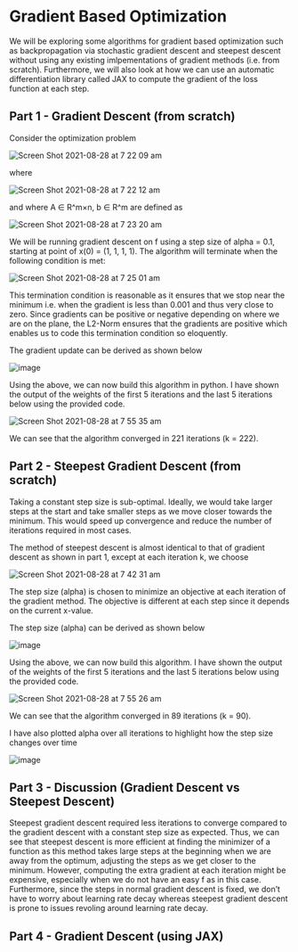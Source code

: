 # Gradient Based Optimization
We will be exploring some algorithms for gradient based optimization such as backpropagation via stochastic gradient descent and steepest descent without using any existing imlpementations of gradient methods (i.e. from scratch). Furthermore, we will also look at how we can use an automatic differentiation library called JAX to compute the gradient of the loss function at each step.

## Part 1 - Gradient Descent (from scratch) 
Consider the optimization problem 

![Screen Shot 2021-08-28 at 7 22 09 am](https://user-images.githubusercontent.com/43845085/131189951-c41a6ca4-1e77-48ca-a2b3-3ffa17c63dd7.png)

where 

![Screen Shot 2021-08-28 at 7 22 12 am](https://user-images.githubusercontent.com/43845085/131189972-8035440e-e060-4172-8551-0a9772dea7d6.png)

and where A ∈ R^m×n, b ∈ R^m are defined as

![Screen Shot 2021-08-28 at 7 23 20 am](https://user-images.githubusercontent.com/43845085/131190031-5befd4f5-1978-4a0d-8798-00309d033c2e.png)

We will be running gradient descent on f using a step size of alpha = 0.1, starting at point of x(0) = (1, 1, 1, 1). The algorithm will terminate when the following condition is met: 

![Screen Shot 2021-08-28 at 7 25 01 am](https://user-images.githubusercontent.com/43845085/131190202-c69a8223-ee7d-4fcc-8e97-706d5b1312e7.png)

This termination condition is reasonable as it ensures that we stop near the minimum i.e. when the gradient is less than 0.001 and thus very close to zero. Since gradients can be positive or negative depending on where we are on the plane, the L2-Norm ensures that the gradients are positive which enables us to code this termination condition so eloquently.

The gradient update can be derived as shown below

![image](https://user-images.githubusercontent.com/43845085/131192068-065ca0f2-bec1-46b3-b74f-bf6c13e545f5.png)

Using the above, we can now build this algorithm in python. I have shown the output of the weights of the first 5 iterations and the last 5 iterations below using the provided code. 

![Screen Shot 2021-08-28 at 7 55 35 am](https://user-images.githubusercontent.com/43845085/131192689-325d7aee-1295-49ef-9d63-15157fe6e849.png)

We can see that the algorithm converged in 221 iterations (k = 222).


## Part 2 - Steepest Gradient Descent (from scratch)
Taking a constant step size is sub-optimal. Ideally, we would take larger steps at the start and take smaller steps as we move closer towards the minimum. This would speed up convergence and reduce the number of iterations required in most cases. 

The method of steepest descent is almost identical to that of gradient descent as shown in part 1, except at each iteration k, we choose 

![Screen Shot 2021-08-28 at 7 42 31 am](https://user-images.githubusercontent.com/43845085/131191595-47200f54-a31c-4d08-807d-209f40848a71.png)

The step size (alpha) is chosen to minimize an objective at each iteration of the gradient method. The objective is different at each step since it depends on the current x-value. 

The step size (alpha) can be derived as shown below 

![image](https://user-images.githubusercontent.com/43845085/131191910-00abda30-0d10-4e56-a224-d5ae52528bfc.png)

Using the above, we can now build this algorithm. I have shown the output of the weights of the first 5 iterations and the last 5 iterations below using the provided code.

![Screen Shot 2021-08-28 at 7 55 26 am](https://user-images.githubusercontent.com/43845085/131192709-9bc4245f-4ce5-4cfa-ac11-7a6e13e0ec2d.png)

We can see that the algorithm converged in 89 iterations (k = 90).


I have also plotted alpha over all iterations to highlight how the step size changes over time

![image](https://user-images.githubusercontent.com/43845085/131192249-68813943-96e1-46d8-adc0-de4d7ddcce69.png)

## Part 3 - Discussion (Gradient Descent vs Steepest Descent) 
Steepest gradient descent required less iterations to converge compared to the gradient descent with a constant step size as expected. Thus, we can see that steepest descent is more efficient at finding the minimizer of a function as this method takes large steps at the beginning when we are away from the optimum, adjusting the steps as we get closer to the minimum. However, computing the extra gradient at each iteration might be expensive, especially when we do not have an easy f as in this case. Furthermore, since the steps in normal gradient descent is fixed, we don’t have to worry about learning rate decay whereas steepest gradient descent is prone to issues revoling around learning rate decay.

## Part 4 - Gradient Descent (using JAX) 

